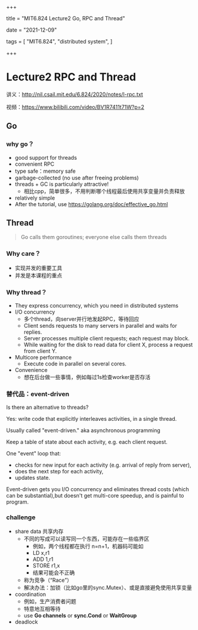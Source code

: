 +++

title = "MIT6.824 Lecture2  Go, RPC and Thread"

date = "2021-12-09"

tags = [
    "MIT6.824",
    "distributed system",
]

+++

# Lecture2 RPC and Thread

讲义：http://nil.csail.mit.edu/6.824/2020/notes/l-rpc.txt

视频：https://www.bilibili.com/video/BV1R7411t71W?p=2

## Go

### why go？

* good support for threads
* convenient RPC
* type safe：memory safe
* garbage-collected (no use after freeing problems)
* threads + GC is particularly attractive!
  * 相比cpp，简单很多，不用判断哪个线程最后使用共享变量并负责释放
* relatively simple
* After the tutorial, use https://golang.org/doc/effective_go.html

## Thread

> Go calls them goroutines; everyone else calls them threads

### Why care？

* 实现并发的重要工具
* 并发是本课程的重点

### Why thread？

* They express concurrency, which you need in distributed systems
* I/O concurrency
  * 多个thread，向server并行地发起RPC，等待回应
  * Client sends requests to many servers in parallel and waits for replies.
  * Server processes multiple client requests; each request may block.
  * While waiting for the disk to read data for client X, process a request from client Y.
* Multicore performance
  * Execute code in parallel on several cores.
* Convenience
  * 想在后台做一些事情，例如每过1s检查worker是否存活

### 替代品：event-driven

Is there an alternative to threads?

Yes: write code that explicitly interleaves activities, in a single thread.

Usually called "event-driven." aka asynchronous programming

Keep a table of state about each activity, e.g. each client request.

One "event" loop that:

* checks for new input for each activity (e.g. arrival of reply from server),
* does the next step for each activity,
* updates state.

Event-driven gets you I/O concurrency and eliminates thread costs (which can be substantial),but doesn't get multi-core speedup, and is painful to program.

### challenge

* share data 共享内存
  * 不同的写成可以读写同一个东西，可能存在一些临界区
    * 例如，两个线程都在执行 n=n+1，机器码可能如
    * LD x,r1
    * ADD 1,r1
    * STORE r1,x
    * 结果可能会不正确
  * 称为竞争（“Race”）
  * 解决办法：加锁（比如go里的sync.Mutex）、或是直接避免使用共享变量
* coordination
  * 例如，生产消费者问题
  * 特意地互相等待
  * use **Go channels** or **sync.Cond** or **WaitGroup**
* deadlock